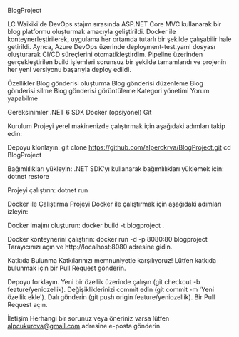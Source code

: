 BlogProject

LC Waikiki'de DevOps stajım sırasında ASP.NET Core MVC kullanarak bir blog platformu oluşturmak amacıyla geliştirildi. Docker ile konteynerleştirilerek, uygulama her ortamda tutarlı bir şekilde çalışabilir hale getirildi. Ayrıca, Azure DevOps üzerinde deployment-test.yaml dosyası oluşturarak CI/CD süreçlerini otomatikleştirdim. Pipeline üzerinden gerçekleştirilen build işlemleri sorunsuz bir şekilde tamamlandı ve projenin her yeni versiyonu başarıyla deploy edildi.  

Özellikler
Blog gönderisi oluşturma
Blog gönderisi düzenleme
Blog gönderisi silme
Blog gönderisi görüntüleme
Kategori yönetimi
Yorum yapabilme


Gereksinimler
.NET 6 SDK
Docker (opsiyonel)
Git


Kurulum
Projeyi yerel makinenizde çalıştırmak için aşağıdaki adımları takip edin:

Depoyu klonlayın:
git clone https://github.com/alperckrva/BlogProject.git
cd BlogProject

Bağımlılıkları yükleyin:
.NET SDK'yı kullanarak bağımlılıkları yüklemek için:
dotnet restore

Projeyi çalıştırın:
dotnet run

Docker ile Çalıştırma
Projeyi Docker ile çalıştırmak için aşağıdaki adımları izleyin:

Docker imajını oluşturun:
docker build -t blogproject .

Docker konteynerini çalıştırın:
docker run -d -p 8080:80 blogproject
Tarayıcınızı açın ve http://localhost:8080 adresine gidin.

Katkıda Bulunma
Katkılarınızı memnuniyetle karşılıyoruz! Lütfen katkıda bulunmak için bir Pull Request gönderin.

Depoyu forklayın.
Yeni bir özellik üzerinde çalışın (git checkout -b feature/yeniozellik).
Değişikliklerinizi commit edin (git commit -m 'Yeni özellik ekle').
Dalı gönderin (git push origin feature/yeniozellik).
Bir Pull Request açın.

İletişim
Herhangi bir sorunuz veya öneriniz varsa lütfen alpcukurova@gmail.com adresine e-posta gönderin.

